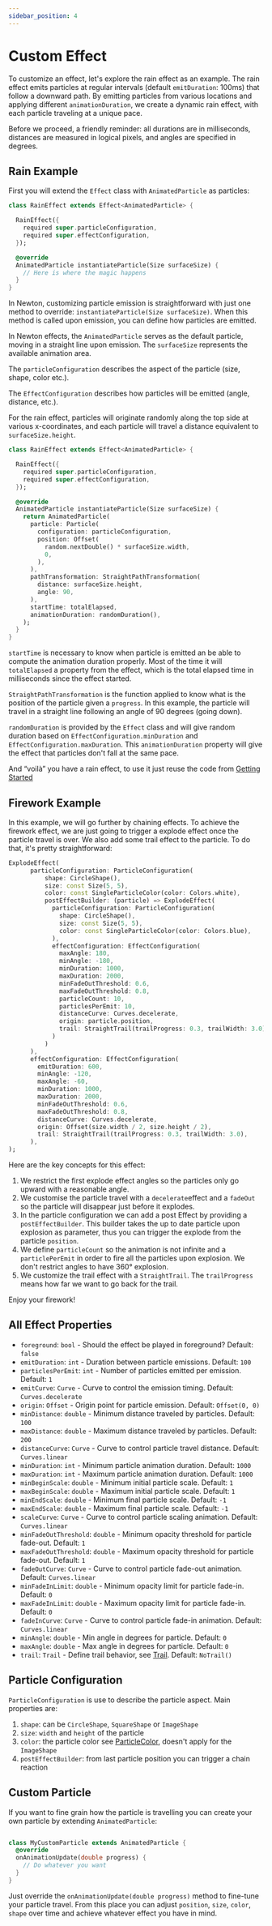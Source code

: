 ```yaml
---
sidebar_position: 4
---
```


# Custom Effect

To customize an effect, let's explore the rain effect as an example.
The rain effect emits particles at regular intervals (default `emitDuration`: 100ms) that follow a
downward path.
By emitting particles from various locations and applying different `animationDuration`, we create a
dynamic rain effect, with each particle traveling at a unique pace.

Before we proceed, a friendly reminder: all durations are in milliseconds, distances are measured in
logical pixels, and angles are specified in degrees.

## Rain Example

First you will extend the `Effect` class with `AnimatedParticle` as particles:

```dart
class RainEffect extends Effect<AnimatedParticle> {

  RainEffect({
    required super.particleConfiguration,
    required super.effectConfiguration,
  });

  @override
  AnimatedParticle instantiateParticle(Size surfaceSize) {
    // Here is where the magic happens
  }
}
```

In Newton, customizing particle emission is straightforward with just one method to
override: `instantiateParticle(Size surfaceSize)`.
When this method is called upon emission, you can define how particles are emitted.

In Newton effects, the `AnimatedParticle` serves as the default particle, moving in a straight line
upon emission.
The `surfaceSize` represents the available animation area.

The `particleConfiguration` describes the aspect of the particle (size, shape, color etc.).

The `EffectConfiguration` describes how particles will be emitted (angle, distance, etc.). 

For the rain effect, particles will originate randomly along the top side at various x-coordinates,
and each particle will travel a distance equivalent to `surfaceSize.height`.

```dart
class RainEffect extends Effect<AnimatedParticle> {

  RainEffect({
    required super.particleConfiguration,
    required super.effectConfiguration,
  });

  @override
  AnimatedParticle instantiateParticle(Size surfaceSize) {
    return AnimatedParticle(
      particle: Particle(
        configuration: particleConfiguration,
        position: Offset(
          random.nextDouble() * surfaceSize.width,
          0,
        ),
      ),
      pathTransformation: StraightPathTransformation(
        distance: surfaceSize.height,
        angle: 90,
      ),
      startTime: totalElapsed,
      animationDuration: randomDuration(),
    );
  }
}
```

`startTime` is necessary to know when particle is emitted an be able to compute the animation
duration properly.
Most of the time it will `totalElapsed` a property from the effect, which is the total elapsed time
in milliseconds since the effect started.

`StraightPathTransformation` is the function applied to know what is the position of the particle given
a `progress`. In this example, the particle will travel in a straight line following an angle of 90 degrees (going down).

`randomDuration` is provided by the `Effect` class and will give random duration based
on `EffectConfiguration.minDuration` and `EffectConfiguration.maxDuration`.
This `animationDuration` property will give the effect that particles don't fall at the same pace.

And “voilà” you have a rain effect, to use it just reuse the code
from [Getting Started](/docs/intro)

## Firework Example

In this example, we will go further by chaining effects. To achieve the firework effect, we are just going
to trigger a explode effect once the particle travel is over. We also add some trail effect to the particle. 
To do that, it's pretty straightforward:

```dart
ExplodeEffect(
      particleConfiguration: ParticleConfiguration(
          shape: CircleShape(),
          size: const Size(5, 5),
          color: const SingleParticleColor(color: Colors.white),
          postEffectBuilder: (particle) => ExplodeEffect(
            particleConfiguration: ParticleConfiguration(
              shape: CircleShape(),
              size: const Size(5, 5),
              color: const SingleParticleColor(color: Colors.blue),
            ),
            effectConfiguration: EffectConfiguration(
              maxAngle: 180,
              minAngle: -180,
              minDuration: 1000,
              maxDuration: 2000,
              minFadeOutThreshold: 0.6,
              maxFadeOutThreshold: 0.8,
              particleCount: 10,
              particlesPerEmit: 10,
              distanceCurve: Curves.decelerate,
              origin: particle.position,
              trail: StraightTrail(trailProgress: 0.3, trailWidth: 3.0)
            )
          )
      ),
      effectConfiguration: EffectConfiguration(
        emitDuration: 600,
        minAngle: -120,
        maxAngle: -60,
        minDuration: 1000,
        maxDuration: 2000,
        minFadeOutThreshold: 0.6,
        maxFadeOutThreshold: 0.8,
        distanceCurve: Curves.decelerate,
        origin: Offset(size.width / 2, size.height / 2),
        trail: StraightTrail(trailProgress: 0.3, trailWidth: 3.0),
      ),
);
```

Here are the key concepts for this effect:
1. We restrict the first explode effect angles so the particles only go upward with a reasonable angle.
2. We customise the particle travel with a `decelerate`effect and a `fadeOut` so the particle will disappear just before it explodes.
3. In the particle configuration we can add a post Effect by providing a `postEffectBuilder`. This builder takes the up to date particle upon explosion as parameter, thus you can trigger the explode from the particle `position`.
4. We define `particleCount` so the animation is not infinite and a `particlePerEmit` in order to fire all the particles upon explosion. We don't restrict angles to have 360° explosion.
5. We customize the trail effect with a `StraightTrail`. The `trailProgress` means how far we want to go back for the trail.

Enjoy your firework!

## All Effect Properties

- `foreground`: `bool` - Should the effect be played in foreground? Default: `false`
- `emitDuration`: `int` - Duration between particle emissions. Default: `100`
- `particlesPerEmit`: `int` - Number of particles emitted per emission. Default: `1`
- `emitCurve`: `Curve` - Curve to control the emission timing. Default: `Curves.decelerate`
- `origin`: `Offset` - Origin point for particle emission. Default: `Offset(0, 0)`
- `minDistance`: `double` - Minimum distance traveled by particles. Default: `100`
- `maxDistance`: `double` - Maximum distance traveled by particles. Default: `200`
- `distanceCurve`: `Curve` - Curve to control particle travel distance. Default: `Curves.linear`
- `minDuration`: `int` - Minimum particle animation duration. Default: `1000`
- `maxDuration`: `int` - Maximum particle animation duration. Default: `1000`
- `minBeginScale`: `double` - Minimum initial particle scale. Default: `1`
- `maxBeginScale`: `double` - Maximum initial particle scale. Default: `1`
- `minEndScale`: `double` - Minimum final particle scale. Default: `-1`
- `maxEndScale`: `double` - Maximum final particle scale. Default: `-1`
- `scaleCurve`: `Curve` - Curve to control particle scaling animation. Default: `Curves.linear`
- `minFadeOutThreshold`: `double` - Minimum opacity threshold for particle fade-out. Default: `1`
- `maxFadeOutThreshold`: `double` - Maximum opacity threshold for particle fade-out. Default: `1`
- `fadeOutCurve`: `Curve` - Curve to control particle fade-out animation. Default: `Curves.linear`
- `minFadeInLimit`: `double` - Minimum opacity limit for particle fade-in. Default: `0`
- `maxFadeInLimit`: `double` - Maximum opacity limit for particle fade-in. Default: `0`
- `fadeInCurve`: `Curve` - Curve to control particle fade-in animation. Default: `Curves.linear`
- `minAngle`: `double` - Min angle in degrees for particle. Default: `0`
- `maxAngle`: `double` - Max angle in degrees for particle. Default: `0`
- `trail`: `Trail` - Define trail behavior, see [Trail](https://pub.dev/documentation/newton_particles/latest/newton_particles/Trail-class.html). Default: `NoTrail()`

## Particle Configuration

`ParticleConfiguration` is use to describe the particle aspect. Main properties are:

1. `shape`: can be `CircleShape`, `SquareShape` or `ImageShape`
2. `size`: `width` and `height` of the particle
3. `color`: the particle color see [ParticleColor](https://pub.dev/documentation/newton_particles/latest/newton_particles/ParticleColor-class.html), doesn't apply for the `ImageShape`
4. `postEffectBuilder`: from last particle position you can trigger a chain reaction

## Custom Particle

If you want to fine grain how the particle is travelling you can create your own particle by
extending
`AnimatedParticle`:

```dart

class MyCustomParticle extends AnimatedParticle {
  @override
  onAnimationUpdate(double progress) {
    // Do whatever you want
  }
}
```

Just override the `onAnimationUpdate(double progress)` method to fine-tune your particle travel.
From this place you can adjust `position`, `size`, `color`, `shape` over time and achieve whatever effect
you have in mind.